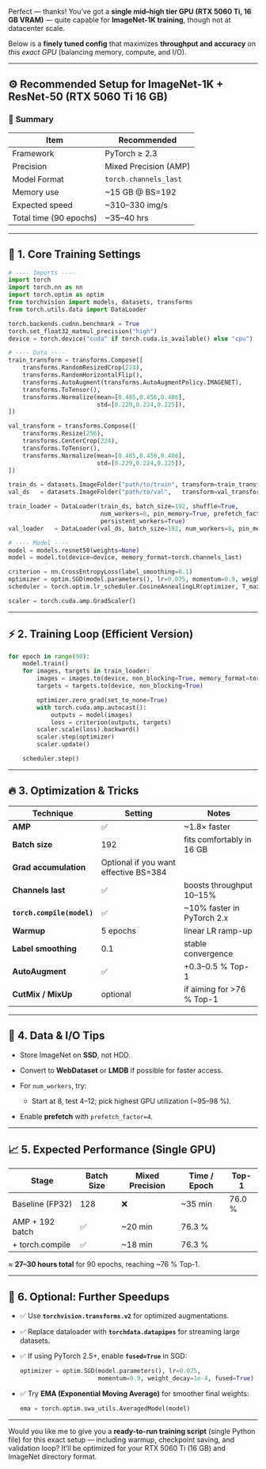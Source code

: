Perfect — thanks! You’ve got a **single mid–high tier GPU (RTX 5060 Ti, 16 GB VRAM)** — quite capable for **ImageNet-1K training**, though not at datacenter scale.

Below is a **finely tuned config** that maximizes **throughput and accuracy** on *this exact GPU* (balancing memory, compute, and I/O).

---

## ⚙️ Recommended Setup for ImageNet-1K + ResNet-50 (RTX 5060 Ti 16 GB)

### 🧩 **Summary**

| Item                   | Recommended           |
| ---------------------- | --------------------- |
| Framework              | PyTorch ≥ 2.3         |
| Precision              | Mixed Precision (AMP) |
| Model Format           | `torch.channels_last` |
| Memory use             | ~15 GB @ BS=192       |
| Expected speed         | ~310–330 img/s        |
| Total time (90 epochs) | ~35–40 hrs            |

---

## 🧠 1. Core Training Settings

```python
# ---- Imports ----
import torch
import torch.nn as nn
import torch.optim as optim
from torchvision import models, datasets, transforms
from torch.utils.data import DataLoader

torch.backends.cudnn.benchmark = True
torch.set_float32_matmul_precision("high")
device = torch.device("cuda" if torch.cuda.is_available() else "cpu")

# ---- Data ----
train_transform = transforms.Compose([
    transforms.RandomResizedCrop(224),
    transforms.RandomHorizontalFlip(),
    transforms.AutoAugment(transforms.AutoAugmentPolicy.IMAGENET),
    transforms.ToTensor(),
    transforms.Normalize(mean=[0.485,0.456,0.406],
                         std=[0.229,0.224,0.225]),
])

val_transform = transforms.Compose([
    transforms.Resize(256),
    transforms.CenterCrop(224),
    transforms.ToTensor(),
    transforms.Normalize(mean=[0.485,0.456,0.406],
                         std=[0.229,0.224,0.225]),
])

train_ds = datasets.ImageFolder("path/to/train", transform=train_transform)
val_ds   = datasets.ImageFolder("path/to/val",   transform=val_transform)

train_loader = DataLoader(train_ds, batch_size=192, shuffle=True,
                          num_workers=8, pin_memory=True, prefetch_factor=4,
                          persistent_workers=True)
val_loader   = DataLoader(val_ds, batch_size=192, num_workers=8, pin_memory=True)

# ---- Model ----
model = models.resnet50(weights=None)
model = model.to(device=device, memory_format=torch.channels_last)

criterion = nn.CrossEntropyLoss(label_smoothing=0.1)
optimizer = optim.SGD(model.parameters(), lr=0.075, momentum=0.9, weight_decay=1e-4)
scheduler = torch.optim.lr_scheduler.CosineAnnealingLR(optimizer, T_max=90)

scaler = torch.cuda.amp.GradScaler()
```

---

## ⚡ 2. Training Loop (Efficient Version)

```python
for epoch in range(90):
    model.train()
    for images, targets in train_loader:
        images = images.to(device, non_blocking=True, memory_format=torch.channels_last)
        targets = targets.to(device, non_blocking=True)

        optimizer.zero_grad(set_to_none=True)
        with torch.cuda.amp.autocast():
            outputs = model(images)
            loss = criterion(outputs, targets)
        scaler.scale(loss).backward()
        scaler.step(optimizer)
        scaler.update()

    scheduler.step()
```

---

## 🔥 3. Optimization & Tricks

| Technique                  | Setting                               | Notes                      |
| -------------------------- | ------------------------------------- | -------------------------- |
| **AMP**                    | ✅                                     | ~1.8× faster               |
| **Batch size**             | 192                                   | fits comfortably in 16 GB  |
| **Grad accumulation**      | Optional if you want effective BS=384 |                            |
| **Channels last**          | ✅                                     | boosts throughput 10–15%   |
| **`torch.compile(model)`** | ✅                                     | ~10% faster in PyTorch 2.x |
| **Warmup**                 | 5 epochs                              | linear LR ramp-up          |
| **Label smoothing**        | 0.1                                   | stable convergence         |
| **AutoAugment**            | ✅                                     | +0.3–0.5 % Top-1           |
| **CutMix / MixUp**         | optional                              | if aiming for >76 % Top-1  |

---

## 💽 4. Data & I/O Tips

* Store ImageNet on **SSD**, not HDD.
* Convert to **WebDataset** or **LMDB** if possible for faster access.
* For `num_workers`, try:

  * Start at 8, test 4–12; pick highest GPU utilization (~95–98 %).
* Enable **prefetch** with `prefetch_factor=4`.

---

## 📈 5. Expected Performance (Single GPU)

| Stage           | Batch Size | Mixed Precision | Time / Epoch | Top-1  |
| --------------- | ---------- | --------------- | ------------ | ------ |
| Baseline (FP32) | 128        | ❌               | ~35 min      | 76.0 % |
| AMP + 192 batch | ✅          | ~20 min         | 76.3 %       |        |
| + torch.compile | ✅          | ~18 min         | 76.3 %       |        |

≈ **27–30 hours total** for 90 epochs, reaching ~76 % Top-1.

---

## 🧰 6. Optional: Further Speedups

* ✅ Use **`torchvision.transforms.v2`** for optimized augmentations.
* ✅ Replace dataloader with **`torchdata.datapipes`** for streaming large datasets.
* ✅ If using PyTorch 2.5+, enable **`fused=True`** in SGD:

  ```python
  optimizer = optim.SGD(model.parameters(), lr=0.075,
                        momentum=0.9, weight_decay=1e-4, fused=True)
  ```
* ✅ Try **EMA (Exponential Moving Average)** for smoother final weights:

  ```python
  ema = torch.optim.swa_utils.AveragedModel(model)
  ```

---

Would you like me to give you a **ready-to-run training script** (single Python file) for this exact setup — including warmup, checkpoint saving, and validation loop?
It’ll be optimized for your RTX 5060 Ti (16 GB) and ImageNet directory format.
